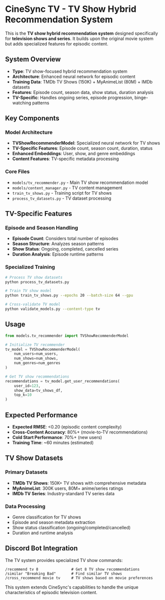 # CineSync TV - TV Show Hybrid Recommendation System

This is the **TV show hybrid recommendation system** designed specifically for **television shows and series**. It builds upon the original movie system but adds specialized features for episodic content.

## System Overview

- **Type**: TV show-focused hybrid recommendation system
- **Architecture**: Enhanced neural network for episodic content
- **Training Data**: TMDb TV Shows (150K) + MyAnimeList (80M) + IMDb datasets
- **Features**: Episode count, season data, show status, duration analysis
- **TV-Specific**: Handles ongoing series, episode progression, binge-watching patterns

## Key Components

### Model Architecture
- **TVShowRecommenderModel**: Specialized neural network for TV shows
- **TV-Specific Features**: Episode count, season count, duration, status
- **Enhanced Embeddings**: User, show, and genre embeddings
- **Content Features**: TV-specific metadata processing

### Core Files
- `models/tv_recommender.py` - Main TV show recommendation model
- `models/content_manager.py` - TV content management
- `train_tv_shows.py` - Training script for TV shows
- `process_tv_datasets.py` - TV dataset processing

## TV-Specific Features

### Episode and Season Handling
- **Episode Count**: Considers total number of episodes
- **Season Structure**: Analyzes season patterns
- **Show Status**: Ongoing, completed, cancelled series
- **Duration Analysis**: Episode runtime patterns

### Specialized Training
```bash
# Process TV show datasets
python process_tv_datasets.py

# Train TV show model
python train_tv_shows.py --epochs 20 --batch-size 64 --gpu

# Cross-validate TV model
python validate_models.py --content-type tv
```

## Usage

```python
from models.tv_recommender import TVShowRecommenderModel

# Initialize TV recommender
tv_model = TVShowRecommenderModel(
    num_users=num_users,
    num_shows=num_shows,
    num_genres=num_genres
)

# Get TV show recommendations
recommendations = tv_model.get_user_recommendations(
    user_id=123,
    show_data=tv_shows_df,
    top_k=10
)
```

## Expected Performance

- **Expected RMSE**: <0.20 (episodic content complexity)
- **Cross-Content Accuracy**: 80%+ (movie-to-TV recommendations)
- **Cold Start Performance**: 70%+ (new users)
- **Training Time**: ~60 minutes (estimated)

## TV Show Datasets

### Primary Datasets
- **TMDb TV Shows**: 150K+ TV shows with comprehensive metadata
- **MyAnimeList**: 300K users, 80M+ anime/series ratings
- **IMDb TV Series**: Industry-standard TV series data

### Data Processing
- Genre classification for TV shows
- Episode and season metadata extraction
- Show status classification (ongoing/completed/cancelled)
- Duration and runtime analysis

## Discord Bot Integration

The TV system provides specialized TV show commands:

```
/recommend tv 8               # Get 8 TV show recommendations
/similar "Breaking Bad"       # Find similar TV shows
/cross_recommend movie tv     # TV shows based on movie preferences
```

This system extends CineSync's capabilities to handle the unique characteristics of episodic television content.